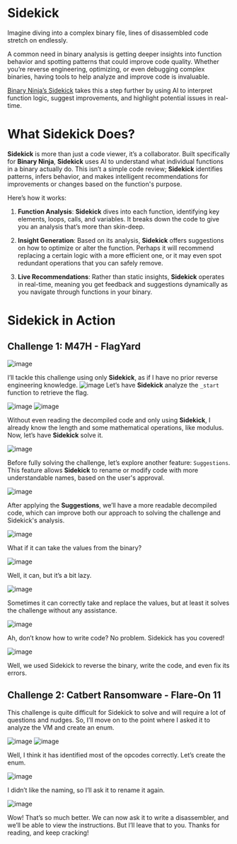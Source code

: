 # Sidekick
Imagine diving into a complex binary file, lines of disassembled code stretch on endlessly.

A common need in binary analysis is getting deeper insights into function behavior and spotting patterns that could improve code quality. Whether you’re reverse engineering, optimizing, or even debugging complex binaries, having tools to help analyze and improve code is invaluable. 

[Binary Ninja’s Sidekick](https://sidekick.binary.ninja/) takes this a step further by using AI to interpret function logic, suggest improvements, and highlight potential issues in real-time. 

# What Sidekick Does?

**Sidekick** is more than just a code viewer, it’s a collaborator. 
Built specifically for **Binary Ninja**, **Sidekick** uses AI to understand what individual functions in a binary actually do. 
This isn’t a simple code review; **Sidekick** identifies patterns, infers behavior, and makes intelligent recommendations for improvements or changes based on the function's purpose.

Here’s how it works:

1. **Function Analysis**: **Sidekick** dives into each function, identifying key elements, loops, calls, and variables. It breaks down the code to give you an analysis that’s more than skin-deep.

2. **Insight Generation**: Based on its analysis, **Sidekick** offers suggestions on how to optimize or alter the function. Perhaps it will recommend replacing a certain logic with a more efficient one, or it may even spot redundant operations that you can safely remove.

3. **Live Recommendations**: Rather than static insights, **Sidekick** operates in real-time, meaning you get feedback and suggestions dynamically as you navigate through functions in your binary.

# Sidekick in Action

## Challenge 1: M47H - FlagYard
![image](https://github.com/user-attachments/assets/41768d96-8b66-4bb1-b5a7-5f52b7595476)

I’ll tackle this challenge using only **Sidekick**, as if I have no prior reverse engineering knowledge.
![image](https://github.com/user-attachments/assets/2c9f4c74-df27-49e4-a6a2-c44f953c5c27)
Let’s have **Sidekick** analyze the `_start` function to retrieve the flag.

![image](https://github.com/user-attachments/assets/4b195c0d-77e3-4228-af46-cf606e97a0c3)
![image](https://github.com/user-attachments/assets/5e0093d0-8923-4967-9d66-985e5b681c8a)


Without even reading the decompiled code and only using **Sidekick**, I already know the length and some mathematical operations, like modulus. Now, let’s have **Sidekick** solve it.

![image](https://github.com/user-attachments/assets/f510d40d-6f34-4c4a-863e-ea79ac22132c)

Before fully solving the challenge, let’s explore another feature: `Suggestions`. This feature allows **Sidekick** to rename or modify code with more understandable names, based on the user's approval.

![image](https://github.com/user-attachments/assets/48c18e86-249d-475e-b575-00002822e497)


After applying the **Suggestions**, we’ll have a more readable decompiled code, which can improve both our approach to solving the challenge and Sidekick's analysis.

![image](https://github.com/user-attachments/assets/d2b50db1-7bdc-4892-8784-2f3f7868b437)


What if it can take the values from the binary?

![image](https://github.com/user-attachments/assets/a845af67-cd25-4a21-8930-3a9fe8eb4e6a)

Well, it can, but it’s a bit lazy.

![image](https://github.com/user-attachments/assets/b2205c23-1fe5-4925-ac1e-d5b1b204afba)

Sometimes it can correctly take and replace the values, but at least it solves the challenge without any assistance.

![image](https://github.com/user-attachments/assets/4ad2fbda-a04b-41db-b656-6ff861531ffb)

Ah, don’t know how to write code? No problem. Sidekick has you covered!

![image](https://github.com/user-attachments/assets/ec216e82-275b-4707-85a2-d0e8f5cb715c)

Well, we used Sidekick to reverse the binary, write the code, and even fix its errors.

## Challenge 2: Catbert Ransomware - Flare-On 11
This challenge is quite difficult for Sidekick to solve and will require a lot of questions and nudges. So, I’ll move on to the point where I asked it to analyze the VM and create an enum.

![image](https://github.com/user-attachments/assets/ca16c256-a73f-43ac-8f37-264f3825a29a)
![image](https://github.com/user-attachments/assets/3b7d630c-3b0c-4d75-a978-b8b4475889cd)

Well, I think it has identified most of the opcodes correctly. Let’s create the enum.

![image](https://github.com/user-attachments/assets/4fea2fe2-bad5-47f9-a61b-6517f1a4259b)

I didn’t like the naming, so I’ll ask it to rename it again.

![image](https://github.com/user-attachments/assets/30c793e4-38ba-4313-b305-a2dfe79c31ec)

Wow! That’s so much better. We can now ask it to write a disassembler, and we’ll be able to view the instructions. But I’ll leave that to you. Thanks for reading, and keep cracking!
